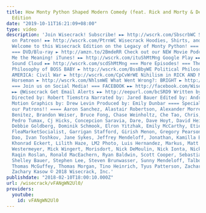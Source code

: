 ```yaml
---
title: How Monty Python Shaped Modern Comedy (feat. Rick and Morty & Deadpool) – Wisecrack
  Edition
date: "2019-10-11T16:21:09+08:00"
type: video
description: 'Join Wisecrack! Subscribe! ►► http://wscrk.com/SbscrbWC Support Wisecrack
  on Patreon! ►► http://wscrk.com/PtrnWC Wisecrack Hoodies, Shirts, and Hats ►► http://goo.gl/GQYwv1
  Welcome to this Wisecrack Edition on the Legacy of Monty Python! === Get the Movie!
  === DVD/Blu-ray ► http://amzn.to/2BmdeRR Check out our NEW Movie Podcast - Show
  Me the Meaning! iTunes! ►► http://wscrk.com/ituShMtMng Google Play ►► http://wscrk.com/gpmShMtMng
  Sound Cloud ►► http://wscrk.com/scdShMtMng === More Episodes! === The Accidental
  Philosophy of BOSS BABY ► http://wscrk.com/BssBbyWE Political Philosophy of CAPTAIN
  AMERICA: Civil War ► http://wscrk.com/CpCvWrWE Nihilism in RICK AND MORTY & BoJack
  Horseman ► http://wscrk.com/NhlsmWE What Went Wrong?: BRIGHT ► http://wscrk.com/BrghtWE
  === Join us on Social Media! === FACEBOOK ►► http://facebook.com/WisecrackEDU TWITTER
  ►► @Wisecrack Get Email Alerts ►► http://eepurl.com/bcSRD9 Written by: Tommy Cook
  Directed by: Robert Tiemstra Narrated by: Jared Bauer Edited by: Andrew Nishimura
  Motion Graphics by: Drew Levin Produced by: Emily Dunbar ==== Special Thanks to
  our Patrons!! ==== Aaron Sanchez, Alastair Robertson, Alexander Morrell, Andres
  Benitez, Brandon Weiser, Bruce Fong, Chase Weinholtz, Che Tao, Chris, Christian
  Pedro Tumax, Cj Hicks, Concepcion Saravia, Dare, Dave Hoyt, David Heinemeier Hansson,
  Debbie Goldberg, Dominik Schmook, Elron Yitzhak, Emily McCarthy, Etienne Rocheleau,
  FleaMarketSocialist, Garrigan Stafford, Girish Menon, Gregory Pearson, Huyen Tue
  Dao, Ivan Toshkov, Jane Sykes, Jeffrey Mendeloff, Jonathan, Kamilla Brenneysen,
  Khonrad Eckert, Lilith Haze, LM2 Photo, Luis Hernandez, Markus, Matt Valentin, Michael
  Westermeyer, Mick Wingert, Morisdort, Nick DeMoulin, Nick Ionta, Nick weaver, OneLazyLich,
  Raqin Roslan, Ronald MacEachern, Ryan Baldwin, Scott Cooper, Sebastian Fuentes,
  Shelley Bauer, Stephen Lee, Steven Brunwasser, Sunny Mendeloff, Talbot, Thomas Burnett,
  Thomas McGuffey, Thomas Morgan, Tino Heinrich, Tyus Patterson, Zachary A Foster,
  Zachary Kasow © 2018 Wisecrack, Inc.'
publishdate: "2018-02-10T18:00:10.000Z"
url: /wisecrack/vFANgWN2Ul0/
providers:
  youtube:
    id: vFANgWN2Ul0
---
```

